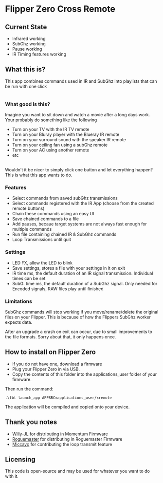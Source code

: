 # Flipper Zero Cross Remote

## Current State
- Infrared working
- SubGhz working
- Pause working
- IR Timing features working

## What this is?
This app combines commands used in IR and SubGhz into playlists that can be run with one click
<br><br>

### What good is this?
Imagine you want to sit down and watch a movie after a long days work. <br>
Your probably do something like the following<br>
- Turn on your TV with the IR TV remote<br>
- Turn on your Bluray player with the Blueray IR remote<br>
- Turn on your surround sound with the speaker IR remote<br>
- Turn on your ceiling fan using a subGhz remote<br>
- Turn on your AC using another remote<br>
- etc<br>
<br>
Wouldn't it be nicer to simply click one button and let everything happen? This is what this app wants to do. <br>

### Features
- Select commands from saved subGhz transmissions
- Select commands registered with the IR App (choose from the created remote buttons)<br>
- Chain these commands using an easy UI<br>
- Save chained commands to a file<br>
- Add pauses, becaue target systems are not always fast enough for multiple commands<br>
- Run file containing chained IR & SubGhz commands<br>
- Loop Transmissions until quit

### Settings
- LED FX, allow the LED to blink
- Save settings, stores a file with your settings in it on exit
- IR time ms, the default duration of an IR signal transmission. Individual times can be set
- SubG. time ms, the default duration of a SubGhz signal. Only needed for Encoded signals, RAW files play until finished

### Limitations
SubGhz commands will stop working if you move/rename/delete the original files on your Flipper. This is because of how the Flippers SubGhz worker expects data. 

After an upgrade a crash on exit can occur, due to small improvements to the file formats. Sorry about that, it only happens once. 

## How to install on Flipper Zero
- If you do not have one, download a firmware<br>
- Plug your Flipper Zero in via USB. <br>
- Copy the contents of this folder into the applications_user folder of your firmware. <br> 

Then run the command: 
 ```
.\fbt launch_app APPSRC=applications_user/xremote
 ```
The application will be compiled and copied onto your device. 

## Thank you notes
- [Willy-JL](https://github.com/Willy-JL) for distributing in Momentum Firmware
- [Roguemaster](https://github.com/RogueMaster/flipperzero-firmware-wPlugins) for distributing in Roguemaster Firmware
- [Miccayo](https://github.com/miccayo) for contributing the loop transmit feature

## Licensing
This code is open-source and may be used for whatever you want to do with it. 